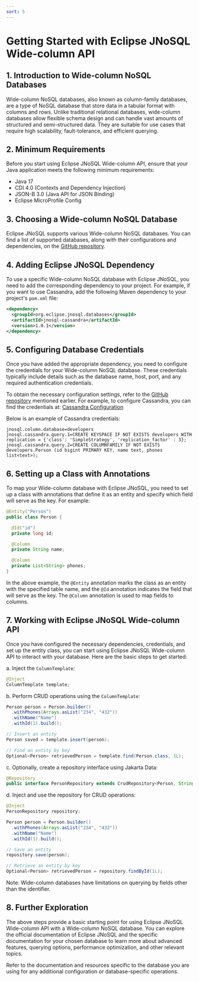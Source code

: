 ```yaml
---
sort: 5
---
```



# Getting Started with Eclipse JNoSQL Wide-column API

## 1. Introduction to Wide-column NoSQL Databases
Wide-column NoSQL databases, also known as column-family databases, are a type of NoSQL database that store data in a tabular format with columns and rows. Unlike traditional relational databases, wide-column databases allow flexible schema design and can handle vast amounts of structured and semi-structured data. They are suitable for use cases that require high scalability, fault-tolerance, and efficient querying.

## 2. Minimum Requirements
Before you start using Eclipse JNoSQL Wide-column API, ensure that your Java application meets the following minimum requirements:
- Java 17
- CDI 4.0 (Contexts and Dependency Injection)
- JSON-B 3.0 (Java API for JSON Binding)
- Eclipse MicroProfile Config

## 3. Choosing a Wide-column NoSQL Database
Eclipse JNoSQL supports various Wide-column NoSQL databases. You can find a list of supported databases, along with their configurations and dependencies, on the [GitHub repository](https://github.com/eclipse/jnosql-databases).

## 4. Adding Eclipse JNoSQL Dependency
To use a specific Wide-column NoSQL database with Eclipse JNoSQL, you need to add the corresponding dependency to your project. For example, if you want to use Cassandra, add the following Maven dependency to your project's `pom.xml` file:

```xml
<dependency>
  <groupId>org.eclipse.jnosql.databases</groupId>
  <artifactId>jnosql-cassandra</artifactId>
  <version>1.0.1</version>
</dependency>
```

## 5. Configuring Database Credentials
Once you have added the appropriate dependency, you need to configure the credentials for your Wide-column NoSQL database. These credentials typically include details such as the database name, host, port, and any required authentication credentials.

To obtain the necessary configuration settings, refer to the [GitHub repository](https://github.com/eclipse/jnosql-databases) mentioned earlier. For example, to configure Cassandra, you can find the credentials at: [Cassandra Configuration](https://github.com/eclipse/jnosql-databases#cassandra)

Below is an example of Cassandra credentials:

```properties
jnosql.column.database=developers
jnosql.cassandra.query.1=CREATE KEYSPACE IF NOT EXISTS developers WITH replication = {'class': 'SimpleStrategy', 'replication_factor' : 3};
jnosql.cassandra.query.2=CREATE COLUMNFAMILY IF NOT EXISTS developers.Person (id bigint PRIMARY KEY, name text, phones list<text>);
```

## 6. Setting up a Class with Annotations
To map your Wide-column database with Eclipse JNoSQL, you need to set up a class with annotations that define it as an entity and specify which field will serve as the key. For example:

```java
@Entity("Person")
public class Person {

  @Id("id")
  private long id;

  @Column
  private String name;

  @Column
  private List<String> phones;
}
```

In the above example, the `@Entity` annotation marks the class as an entity with the specified table name, and the `@Id` annotation indicates the field that will serve as the key. The `@Column` annotation is used to map fields to columns.

## 7. Working with Eclipse JNoSQL Wide-column API
Once you have configured the necessary dependencies, credentials, and set up the entity class, you can start using Eclipse JNoSQL Wide-column API to interact with your database. Here are the basic steps to get started:

a. Inject the `ColumnTemplate`:
```java
@Inject
ColumnTemplate template;
```

b. Perform CRUD operations using the `ColumnTemplate`:

```java
Person person = Person.builder()
  .withPhones(Arrays.asList("234", "432"))
  .withName("Name")
  .withId(1).build();

// Insert an entity
Person saved = template.insert(person);

// Find an entity by key
Optional<Person> retrievedPerson = template.find(Person.class, 1L);
```

c. Optionally, create a repository interface using Jakarta Data:
```java
@Repository
public interface PersonRepository extends CrudRepository<Person, String> {}
```

d. Inject and use the repository for CRUD operations:
```java
@Inject
PersonRepository repository;

Person person = Person.builder()
  .withPhones(Arrays.asList("234", "432"))
  .withName("Name")
  .withId(1).build();

// Save an entity
repository.save(person);

// Retrieve an entity by key
Optional<Person> retrievedPerson = repository.findById(1L);
```

Note: Wide-column databases have limitations on querying by fields other than the identifier.

## 8. Further Exploration

The above steps provide a basic starting point for using Eclipse JNoSQL Wide-column API with a Wide-column NoSQL database. You can explore the official documentation of Eclipse JNoSQL and the specific documentation for your chosen database to learn more about advanced features, querying options, performance optimization, and other relevant topics.

Refer to the documentation and resources specific to the database you are using for any additional configuration or database-specific operations.
